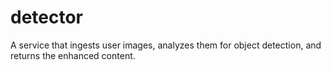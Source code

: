 # detector
A service that ingests user images, analyzes them for object detection, 
and returns the enhanced content.
